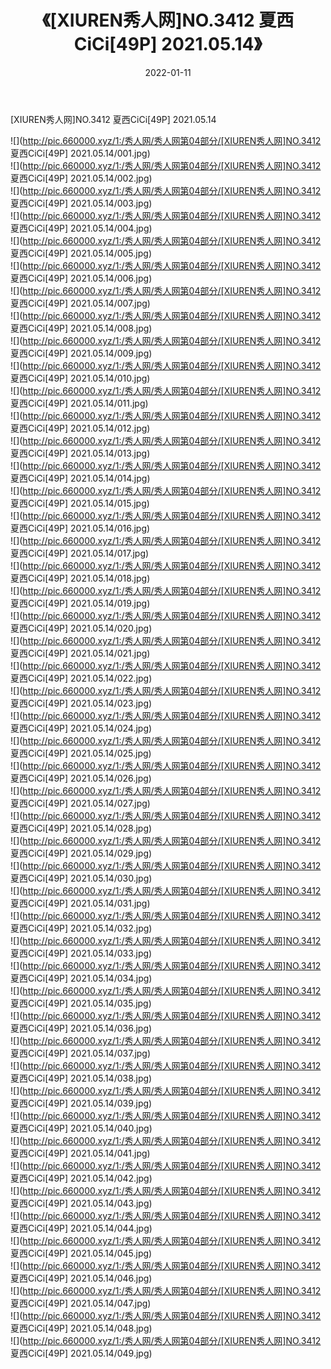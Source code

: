 ﻿---
layout: post
title:  《[XIUREN秀人网]NO.3412 夏西CiCi[49P] 2021.05.14》
date:   2022-01-11
img: http://pic.660000.xyz/1:/秀人网/秀人网第04部分/[XIUREN秀人网]NO.3412 夏西CiCi[49P] 2021.05.14/000.jpg
categories: [美女, 清纯, 唯美]
---

[XIUREN秀人网]NO.3412 夏西CiCi[49P] 2021.05.14

 ![](http://pic.660000.xyz/1:/秀人网/秀人网第04部分/[XIUREN秀人网]NO.3412 夏西CiCi[49P] 2021.05.14/001.jpg) <br>![](http://pic.660000.xyz/1:/秀人网/秀人网第04部分/[XIUREN秀人网]NO.3412 夏西CiCi[49P] 2021.05.14/002.jpg) <br>![](http://pic.660000.xyz/1:/秀人网/秀人网第04部分/[XIUREN秀人网]NO.3412 夏西CiCi[49P] 2021.05.14/003.jpg) <br>![](http://pic.660000.xyz/1:/秀人网/秀人网第04部分/[XIUREN秀人网]NO.3412 夏西CiCi[49P] 2021.05.14/004.jpg) <br>![](http://pic.660000.xyz/1:/秀人网/秀人网第04部分/[XIUREN秀人网]NO.3412 夏西CiCi[49P] 2021.05.14/005.jpg) <br>![](http://pic.660000.xyz/1:/秀人网/秀人网第04部分/[XIUREN秀人网]NO.3412 夏西CiCi[49P] 2021.05.14/006.jpg) <br>![](http://pic.660000.xyz/1:/秀人网/秀人网第04部分/[XIUREN秀人网]NO.3412 夏西CiCi[49P] 2021.05.14/007.jpg) <br>![](http://pic.660000.xyz/1:/秀人网/秀人网第04部分/[XIUREN秀人网]NO.3412 夏西CiCi[49P] 2021.05.14/008.jpg) <br>![](http://pic.660000.xyz/1:/秀人网/秀人网第04部分/[XIUREN秀人网]NO.3412 夏西CiCi[49P] 2021.05.14/009.jpg) <br>![](http://pic.660000.xyz/1:/秀人网/秀人网第04部分/[XIUREN秀人网]NO.3412 夏西CiCi[49P] 2021.05.14/010.jpg) <br>![](http://pic.660000.xyz/1:/秀人网/秀人网第04部分/[XIUREN秀人网]NO.3412 夏西CiCi[49P] 2021.05.14/011.jpg) <br>![](http://pic.660000.xyz/1:/秀人网/秀人网第04部分/[XIUREN秀人网]NO.3412 夏西CiCi[49P] 2021.05.14/012.jpg) <br>![](http://pic.660000.xyz/1:/秀人网/秀人网第04部分/[XIUREN秀人网]NO.3412 夏西CiCi[49P] 2021.05.14/013.jpg) <br>![](http://pic.660000.xyz/1:/秀人网/秀人网第04部分/[XIUREN秀人网]NO.3412 夏西CiCi[49P] 2021.05.14/014.jpg) <br>![](http://pic.660000.xyz/1:/秀人网/秀人网第04部分/[XIUREN秀人网]NO.3412 夏西CiCi[49P] 2021.05.14/015.jpg) <br>![](http://pic.660000.xyz/1:/秀人网/秀人网第04部分/[XIUREN秀人网]NO.3412 夏西CiCi[49P] 2021.05.14/016.jpg) <br>![](http://pic.660000.xyz/1:/秀人网/秀人网第04部分/[XIUREN秀人网]NO.3412 夏西CiCi[49P] 2021.05.14/017.jpg) <br>![](http://pic.660000.xyz/1:/秀人网/秀人网第04部分/[XIUREN秀人网]NO.3412 夏西CiCi[49P] 2021.05.14/018.jpg) <br>![](http://pic.660000.xyz/1:/秀人网/秀人网第04部分/[XIUREN秀人网]NO.3412 夏西CiCi[49P] 2021.05.14/019.jpg) <br>![](http://pic.660000.xyz/1:/秀人网/秀人网第04部分/[XIUREN秀人网]NO.3412 夏西CiCi[49P] 2021.05.14/020.jpg) <br>![](http://pic.660000.xyz/1:/秀人网/秀人网第04部分/[XIUREN秀人网]NO.3412 夏西CiCi[49P] 2021.05.14/021.jpg) <br>![](http://pic.660000.xyz/1:/秀人网/秀人网第04部分/[XIUREN秀人网]NO.3412 夏西CiCi[49P] 2021.05.14/022.jpg) <br>![](http://pic.660000.xyz/1:/秀人网/秀人网第04部分/[XIUREN秀人网]NO.3412 夏西CiCi[49P] 2021.05.14/023.jpg) <br>![](http://pic.660000.xyz/1:/秀人网/秀人网第04部分/[XIUREN秀人网]NO.3412 夏西CiCi[49P] 2021.05.14/024.jpg) <br>![](http://pic.660000.xyz/1:/秀人网/秀人网第04部分/[XIUREN秀人网]NO.3412 夏西CiCi[49P] 2021.05.14/025.jpg) <br>![](http://pic.660000.xyz/1:/秀人网/秀人网第04部分/[XIUREN秀人网]NO.3412 夏西CiCi[49P] 2021.05.14/026.jpg) <br>![](http://pic.660000.xyz/1:/秀人网/秀人网第04部分/[XIUREN秀人网]NO.3412 夏西CiCi[49P] 2021.05.14/027.jpg) <br>![](http://pic.660000.xyz/1:/秀人网/秀人网第04部分/[XIUREN秀人网]NO.3412 夏西CiCi[49P] 2021.05.14/028.jpg) <br>![](http://pic.660000.xyz/1:/秀人网/秀人网第04部分/[XIUREN秀人网]NO.3412 夏西CiCi[49P] 2021.05.14/029.jpg) <br>![](http://pic.660000.xyz/1:/秀人网/秀人网第04部分/[XIUREN秀人网]NO.3412 夏西CiCi[49P] 2021.05.14/030.jpg) <br>![](http://pic.660000.xyz/1:/秀人网/秀人网第04部分/[XIUREN秀人网]NO.3412 夏西CiCi[49P] 2021.05.14/031.jpg) <br>![](http://pic.660000.xyz/1:/秀人网/秀人网第04部分/[XIUREN秀人网]NO.3412 夏西CiCi[49P] 2021.05.14/032.jpg) <br>![](http://pic.660000.xyz/1:/秀人网/秀人网第04部分/[XIUREN秀人网]NO.3412 夏西CiCi[49P] 2021.05.14/033.jpg) <br>![](http://pic.660000.xyz/1:/秀人网/秀人网第04部分/[XIUREN秀人网]NO.3412 夏西CiCi[49P] 2021.05.14/034.jpg) <br>![](http://pic.660000.xyz/1:/秀人网/秀人网第04部分/[XIUREN秀人网]NO.3412 夏西CiCi[49P] 2021.05.14/035.jpg) <br>![](http://pic.660000.xyz/1:/秀人网/秀人网第04部分/[XIUREN秀人网]NO.3412 夏西CiCi[49P] 2021.05.14/036.jpg) <br>![](http://pic.660000.xyz/1:/秀人网/秀人网第04部分/[XIUREN秀人网]NO.3412 夏西CiCi[49P] 2021.05.14/037.jpg) <br>![](http://pic.660000.xyz/1:/秀人网/秀人网第04部分/[XIUREN秀人网]NO.3412 夏西CiCi[49P] 2021.05.14/038.jpg) <br>![](http://pic.660000.xyz/1:/秀人网/秀人网第04部分/[XIUREN秀人网]NO.3412 夏西CiCi[49P] 2021.05.14/039.jpg) <br>![](http://pic.660000.xyz/1:/秀人网/秀人网第04部分/[XIUREN秀人网]NO.3412 夏西CiCi[49P] 2021.05.14/040.jpg) <br>![](http://pic.660000.xyz/1:/秀人网/秀人网第04部分/[XIUREN秀人网]NO.3412 夏西CiCi[49P] 2021.05.14/041.jpg) <br>![](http://pic.660000.xyz/1:/秀人网/秀人网第04部分/[XIUREN秀人网]NO.3412 夏西CiCi[49P] 2021.05.14/042.jpg) <br>![](http://pic.660000.xyz/1:/秀人网/秀人网第04部分/[XIUREN秀人网]NO.3412 夏西CiCi[49P] 2021.05.14/043.jpg) <br>![](http://pic.660000.xyz/1:/秀人网/秀人网第04部分/[XIUREN秀人网]NO.3412 夏西CiCi[49P] 2021.05.14/044.jpg) <br>![](http://pic.660000.xyz/1:/秀人网/秀人网第04部分/[XIUREN秀人网]NO.3412 夏西CiCi[49P] 2021.05.14/045.jpg) <br>![](http://pic.660000.xyz/1:/秀人网/秀人网第04部分/[XIUREN秀人网]NO.3412 夏西CiCi[49P] 2021.05.14/046.jpg) <br>![](http://pic.660000.xyz/1:/秀人网/秀人网第04部分/[XIUREN秀人网]NO.3412 夏西CiCi[49P] 2021.05.14/047.jpg) <br>![](http://pic.660000.xyz/1:/秀人网/秀人网第04部分/[XIUREN秀人网]NO.3412 夏西CiCi[49P] 2021.05.14/048.jpg) <br>![](http://pic.660000.xyz/1:/秀人网/秀人网第04部分/[XIUREN秀人网]NO.3412 夏西CiCi[49P] 2021.05.14/049.jpg) <br>